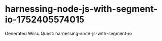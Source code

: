 # harnessing-node-js-with-segment-io-1752405574015
Generated Wilco Quest: harnessing-node-js-with-segment-io
